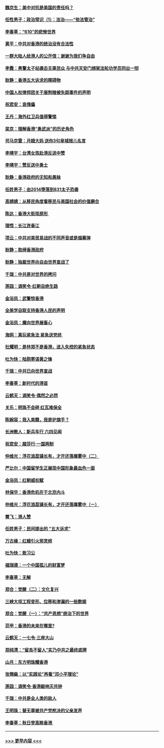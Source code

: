 #### [魏京生：美中对抗是美国的责任吗？](../pages/nsc993/n11500723.md?t=09051222) 
#### [任性男子：政治常识（1）：法治——“依法管治”](../pages/nsc993/n11500791.md?t=09051222) 
#### [李春草：“610”的悲惨世界](../pages/nsc993/n11501141.md?t=09051222) 
#### [黄平：中共对香港的统治没有合法性](../pages/nsc993/n11499473.md?t=09051222) 
#### [一群大陆人给港人的公开信：谢谢为我们争自由](../pages/nsc993/n11500402.md?t=09051222) 
#### [李霞：黑警太子站袭击无辜民众 与中共天安门绑架法轮功学员同出一彻](../pages/nsc993/n11499805.md?t=09051222) 
#### [耿静：香港五大诉求的障碍物](../pages/nsc993/n11497578.md?t=09051222) 
#### [中国人权律师团关于唐荆陵被失踪事件的声明](../pages/nsc993/n11500014.md?t=09051222) 
#### [祝君安：哀傀儡](../pages/nsc993/n11499776.md?t=09051222) 
#### [王丹：海外红卫兵值得警惕](../pages/nsc993/n11498138.md?t=09051222) 
#### [梁京：理解香港“勇武派”的历史角色](../pages/nsc993/n11498006.md?t=09051222) 
#### [司马京雷：月娥大妈  送你3句皇城根儿名言](../pages/nsc993/n11497885.md?t=09051222) 
#### [李靖宇：台湾女孩赴港反送中赞](../pages/nsc993/n11497721.md?t=09051222) 
#### [李靖宇：赞反送中勇士](../pages/nsc993/n11497452.md?t=09051222) 
#### [耿静：香港政府的无知和愚昧](../pages/nsc993/n11494238.md?t=09051222) 
#### [任姓男子：由2014堕落到831太子恐袭](../pages/nsc993/n11496683.md?t=09051222) 
#### [高婧婧：从移民角度看移民与美国社会的价值磨合](../pages/nsc993/n11495757.md?t=09051222) 
#### [陈达：香港大街现原形 ](../pages/nsc993/n11495441.md?t=09051222) 
#### [理悟：长江连香江](../pages/nsc993/n11495377.md?t=09051222) 
#### [项云：中共对美贸易战的不同声音或是烟幕弹](../pages/nsc993/n11494929.md?t=09051222) 
#### [耿静：取缔香港政府](../pages/nsc993/n11494218.md?t=09051222) 
#### [耿静：独裁世界向自由世界宣战了](../pages/nsc993/n11494190.md?t=09051222) 
#### [千瑞：中共是对世界的拷问](../pages/nsc993/n11493021.md?t=09051222) 
#### [莲园：调笑令‧红朝自绝生路](../pages/nsc993/n11493011.md?t=09051222) 
#### [金浴凤：武警惊香港](../pages/nsc993/n11492994.md?t=09051222) 
#### [全美学自联支持香港人民的声明](../pages/nsc993/n11492630.md?t=09051222) 
#### [金浴凤：魔向世界展畜心](../pages/nsc993/n11492599.md?t=09051222) 
#### [海网：真玩紧急法 紧急送党终 ](../pages/nsc993/n11492535.md?t=09051222) 
#### [杜耀明：是林郑不是香港，进入失控的紧急状态](../pages/nsc993/n11491420.md?t=09051222) 
#### [吐为快：陆胞寄语黄之锋](../pages/nsc993/n11491117.md?t=09051222) 
#### [千瑞：中共已向世界宣战](../pages/nsc993/n11490123.md?t=09051222) 
#### [李春草：新时代的港首](../pages/nsc993/n11489864.md?t=09051222) 
#### [云鹤天：调笑令·偶然之必然](../pages/nsc993/n11489701.md?t=09051222) 
#### [关乐：明珠不会碎 红瓦难保全](../pages/nsc993/n11489647.md?t=09051222) 
#### [陈婉容：我入美籍，我是护旗手？](../pages/nsc993/n11487908.md?t=09051222) 
#### [长洲散人：新兵车行 六四见闻](../pages/nsc993/n11487729.md?t=09051222) 
#### [祝君安：踏莎行‧一国两制](../pages/nsc993/n11487699.md?t=09051222) 
#### [仲维光：浮花浪蕊镇长有，才开还落瘴雾中（二）](../pages/nsc993/n11483286.md?t=09051222) 
#### [严比尔：中国留学生正展现中国形象最血色一面](../pages/nsc993/n11485145.md?t=09051222) 
#### [金浴凤：红朝威权赋](../pages/nsc993/n11485191.md?t=09051222) 
#### [林保华：香港危机在于北京内斗](../pages/nsc993/n11484593.md?t=09051222) 
#### [仲维光：浮花浪蕊镇长有，才开还落瘴雾中（ㄧ）](../pages/nsc993/n11483259.md?t=09051222) 
#### [霄飞：港人赞](../pages/nsc993/n11482957.md?t=09051222) 
#### [任姓男子：民间提出的 “五大诉求”](../pages/nsc993/n11482897.md?t=09051222) 
#### [万古缘：红蛾引火邪灵烬](../pages/nsc993/n11482886.md?t=09051222) 
#### [吐为快：致习公](../pages/nsc993/n11482867.md?t=09051222) 
#### [福瑞德：一个中国孤儿的财富梦](../pages/nsc993/n11482817.md?t=09051222) 
#### [李春草：无解](../pages/nsc993/n11482791.md?t=09051222) 
#### [郑合：觉醒（二）：文化复兴](../pages/nsc993/n11478025.md?t=09051222) 
#### [三峡大坝工程变形、位移和渗漏的一些数据](../pages/nsc993/n11478232.md?t=09051222) 
#### [郑合：觉醒（一）：“共产思想”统治下的世界](../pages/nsc993/n11477663.md?t=09051222) 
#### [范甲：香港的未来在哪里?](../pages/nsc993/n11477249.md?t=09051222) 
#### [云鹤天：一七令·三座大山](../pages/nsc993/n11477192.md?t=09051222) 
#### [郑纯清：“留岛不留人”实乃中共之最终底牌](../pages/nsc993/n11476160.md?t=09051222) 
#### [山月：东方明珠耀香港](../pages/nsc993/n11476077.md?t=09051222) 
#### [张翎燊：以“实践论”再看“邓小平理论”](../pages/nsc993/n11475733.md?t=09051222) 
#### [莲园：调笑令‧香港敲响灭共钟](../pages/nsc993/n11475723.md?t=09051222) 
#### [千瑞：中共是全人类的敌人](../pages/nsc993/n11475329.md?t=09051222) 
#### [王明珠：替无辜被共产党枪决的父亲发声](../pages/nsc993/n11474570.md?t=09051222) 
#### [李春草：秋日登高眺香港 ](../pages/nsc993/n11474491.md?t=09051222) 

----
#### [ >>> 更早内容 <<< ](../indexes/nsc993-earlier.md)
